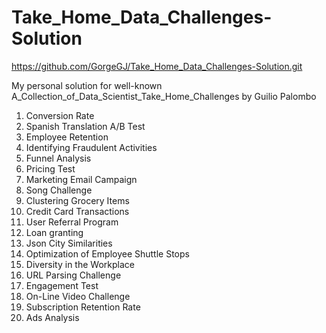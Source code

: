 # Take_Home_Data_Challenges-Solution

https://github.com/GorgeGJ/Take_Home_Data_Challenges-Solution.git

My personal solution for well-known A_Collection_of_Data_Scientist_Take_Home_Challenges by Guilio Palombo

1. Conversion Rate
2. Spanish Translation A/B Test 
3. Employee Retention
4. Identifying Fraudulent Activities 
5. Funnel Analysis
6. Pricing Test
7. Marketing Email Campaign 
8. Song Challenge
9. Clustering Grocery Items 
10. Credit Card Transactions
11. User Referral Program 
12. Loan granting
13. Json City Similarities
14. Optimization of Employee Shuttle Stops
15. Diversity in the Workplace 
16. URL Parsing Challenge 
17. Engagement Test
18. On-Line Video Challenge 
19. Subscription Retention Rate 
20. Ads Analysis 
